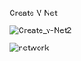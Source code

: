 
Create V Net

![Create_v-Net2](https://user-images.githubusercontent.com/42642927/226190313-632d071c-5414-4d0f-9b97-57323cb9609a.png)


![network](https://user-images.githubusercontent.com/42642927/226190328-47cb0917-93be-418c-a0db-57484464e61e.png)
